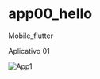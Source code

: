 <h1> app00_hello </h1>

Mobile_flutter

Aplicativo 01
<td>
  
![App1](https://user-images.githubusercontent.com/61985297/157952263-baf6a403-c543-4c3f-be25-2f95fb13c01c.png)
